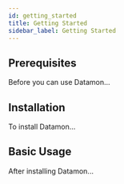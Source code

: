 ```yaml
---
id: getting_started
title: Getting Started
sidebar_label: Getting Started
---
```


## Prerequisites
Before you can use Datamon...

## Installation
To install Datamon...

## Basic Usage
After installing Datamon...
